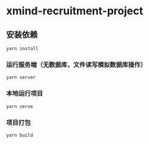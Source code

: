 # xmind-recruitment-project

## 安装依赖
```
yarn install
```

### 运行服务端（无数据库，文件读写模拟数据库操作）
```
yarn server
```

### 本地运行项目
```
yarn serve
```

### 项目打包
```
yarn build
```

